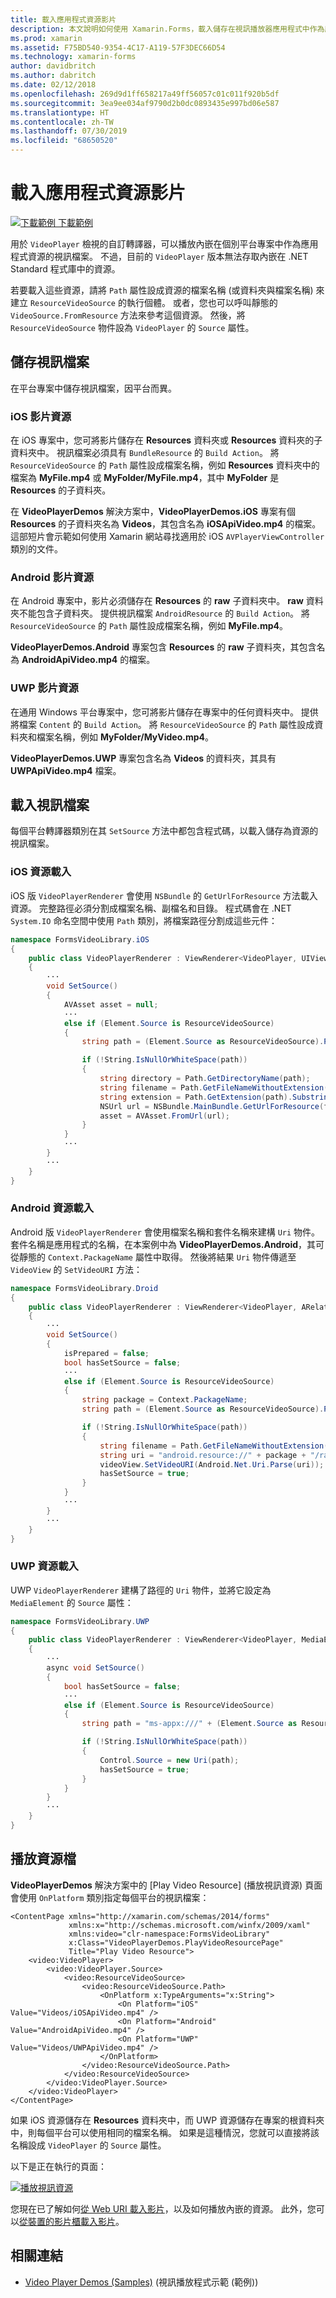 ```yaml
---
title: 載入應用程式資源影片
description: 本文說明如何使用 Xamarin.Forms，載入儲存在視訊播放器應用程式中作為應用程式資源的影片。
ms.prod: xamarin
ms.assetid: F75BD540-9354-4C17-A119-57F3DEC66D54
ms.technology: xamarin-forms
author: davidbritch
ms.author: dabritch
ms.date: 02/12/2018
ms.openlocfilehash: 269d9d1ff658217a49ff56057c01c011f920b5df
ms.sourcegitcommit: 3ea9ee034af9790d2b0dc0893435e997bd06e587
ms.translationtype: HT
ms.contentlocale: zh-TW
ms.lasthandoff: 07/30/2019
ms.locfileid: "68650520"
---
```

# <a name="loading-application-resource-videos"></a>載入應用程式資源影片

[![下載範例](~/media/shared/download.png) 下載範例](https://docs.microsoft.com/samples/xamarin/xamarin-forms-samples/customrenderers-videoplayerdemos)

用於 `VideoPlayer` 檢視的自訂轉譯器，可以播放內嵌在個別平台專案中作為應用程式資源的視訊檔案。 不過，目前的 `VideoPlayer` 版本無法存取內嵌在 .NET Standard 程式庫中的資源。

若要載入這些資源，請將 `Path` 屬性設成資源的檔案名稱 (或資料夾與檔案名稱) 來建立 `ResourceVideoSource` 的執行個體。 或者，您也可以呼叫靜態的 `VideoSource.FromResource` 方法來參考這個資源。 然後，將 `ResourceVideoSource` 物件設為 `VideoPlayer` 的 `Source` 屬性。

## <a name="storing-the-video-files"></a>儲存視訊檔案

在平台專案中儲存視訊檔案，因平台而異。

### <a name="ios-video-resources"></a>iOS 影片資源

在 iOS 專案中，您可將影片儲存在 **Resources** 資料夾或 **Resources** 資料夾的子資料夾中。 視訊檔案必須具有 `BundleResource` 的 `Build Action`。 將 `ResourceVideoSource` 的 `Path` 屬性設成檔案名稱，例如 **Resources** 資料夾中的檔案為 **MyFile.mp4** 或 **MyFolder/MyFile.mp4**，其中 **MyFolder** 是 **Resources** 的子資料夾。

在 **VideoPlayerDemos** 解決方案中，**VideoPlayerDemos.iOS** 專案有個 **Resources** 的子資料夾名為 **Videos**，其包含名為 **iOSApiVideo.mp4** 的檔案。 這部短片會示範如何使用 Xamarin 網站尋找適用於 iOS `AVPlayerViewController` 類別的文件。

### <a name="android-video-resources"></a>Android 影片資源

在 Android 專案中，影片必須儲存在 **Resources** 的 **raw** 子資料夾中。 **raw** 資料夾不能包含子資料夾。 提供視訊檔案 `AndroidResource` 的 `Build Action`。 將 `ResourceVideoSource` 的 `Path` 屬性設成檔案名稱，例如 **MyFile.mp4**。

**VideoPlayerDemos.Android** 專案包含 **Resources** 的 **raw** 子資料夾，其包含名為 **AndroidApiVideo.mp4** 的檔案。

### <a name="uwp-video-resources"></a>UWP 影片資源

在通用 Windows 平台專案中，您可將影片儲存在專案中的任何資料夾中。 提供將檔案 `Content` 的 `Build Action`。 將 `ResourceVideoSource` 的 `Path` 屬性設成資料夾和檔案名稱，例如 **MyFolder/MyVideo.mp4**。

**VideoPlayerDemos.UWP** 專案包含名為 **Videos** 的資料夾，其具有 **UWPApiVideo.mp4** 檔案。

## <a name="loading-the-video-files"></a>載入視訊檔案

每個平台轉譯器類別在其 `SetSource` 方法中都包含程式碼，以載入儲存為資源的視訊檔案。

### <a name="ios-resource-loading"></a>iOS 資源載入

iOS 版 `VideoPlayerRenderer` 會使用 `NSBundle` 的 `GetUrlForResource` 方法載入資源。 完整路徑必須分割成檔案名稱、副檔名和目錄。 程式碼會在 .NET `System.IO` 命名空間中使用 `Path` 類別，將檔案路徑分割成這些元件：

```csharp
namespace FormsVideoLibrary.iOS
{
    public class VideoPlayerRenderer : ViewRenderer<VideoPlayer, UIView>
    {
        ···
        void SetSource()
        {
            AVAsset asset = null;
            ···
            else if (Element.Source is ResourceVideoSource)
            {
                string path = (Element.Source as ResourceVideoSource).Path;

                if (!String.IsNullOrWhiteSpace(path))
                {
                    string directory = Path.GetDirectoryName(path);
                    string filename = Path.GetFileNameWithoutExtension(path);
                    string extension = Path.GetExtension(path).Substring(1);
                    NSUrl url = NSBundle.MainBundle.GetUrlForResource(filename, extension, directory);
                    asset = AVAsset.FromUrl(url);
                }
            }
            ···
        }
        ···
    }
}
```

### <a name="android-resource-loading"></a>Android 資源載入

Android 版 `VideoPlayerRenderer` 會使用檔案名稱和套件名稱來建構 `Uri` 物件。 套件名稱是應用程式的名稱，在本案例中為 **VideoPlayerDemos.Android**，其可從靜態的 `Context.PackageName` 屬性中取得。 然後將結果 `Uri` 物件傳遞至 `VideoView` 的 `SetVideoURI` 方法：

```csharp
namespace FormsVideoLibrary.Droid
{
    public class VideoPlayerRenderer : ViewRenderer<VideoPlayer, ARelativeLayout>
    {
        ···    
        void SetSource()
        {
            isPrepared = false;
            bool hasSetSource = false;
            ···
            else if (Element.Source is ResourceVideoSource)
            {
                string package = Context.PackageName;
                string path = (Element.Source as ResourceVideoSource).Path;

                if (!String.IsNullOrWhiteSpace(path))
                {
                    string filename = Path.GetFileNameWithoutExtension(path).ToLowerInvariant();
                    string uri = "android.resource://" + package + "/raw/" + filename;
                    videoView.SetVideoURI(Android.Net.Uri.Parse(uri));
                    hasSetSource = true;
                }
            }
            ···
        }
        ···
    }
}
```

### <a name="uwp-resource-loading"></a>UWP 資源載入

UWP `VideoPlayerRenderer` 建構了路徑的 `Uri` 物件，並將它設定為 `MediaElement` 的 `Source` 屬性：

```csharp
namespace FormsVideoLibrary.UWP
{
    public class VideoPlayerRenderer : ViewRenderer<VideoPlayer, MediaElement>
    {
        ···
        async void SetSource()
        {
            bool hasSetSource = false;
            ···
            else if (Element.Source is ResourceVideoSource)
            {
                string path = "ms-appx:///" + (Element.Source as ResourceVideoSource).Path;

                if (!String.IsNullOrWhiteSpace(path))
                {
                    Control.Source = new Uri(path);
                    hasSetSource = true;
                }
            }
        }
        ···
    }
}
```

## <a name="playing-the-resource-file"></a>播放資源檔

**VideoPlayerDemos** 解決方案中的 [Play Video Resource] \(播放視訊資源\)  頁面會使用 `OnPlatform` 類別指定每個平台的視訊檔案：

```xaml
<ContentPage xmlns="http://xamarin.com/schemas/2014/forms"
             xmlns:x="http://schemas.microsoft.com/winfx/2009/xaml"
             xmlns:video="clr-namespace:FormsVideoLibrary"
             x:Class="VideoPlayerDemos.PlayVideoResourcePage"
             Title="Play Video Resource">
    <video:VideoPlayer>
        <video:VideoPlayer.Source>
            <video:ResourceVideoSource>
                <video:ResourceVideoSource.Path>
                    <OnPlatform x:TypeArguments="x:String">
                        <On Platform="iOS" Value="Videos/iOSApiVideo.mp4" />
                        <On Platform="Android" Value="AndroidApiVideo.mp4" />
                        <On Platform="UWP" Value="Videos/UWPApiVideo.mp4" />
                    </OnPlatform>
                </video:ResourceVideoSource.Path>
            </video:ResourceVideoSource>
        </video:VideoPlayer.Source>
    </video:VideoPlayer>
</ContentPage>
```

如果 iOS 資源儲存在 **Resources** 資料夾中，而 UWP 資源儲存在專案的根資料夾中，則每個平台可以使用相同的檔案名稱。 如果是這種情況，您就可以直接將該名稱設成 `VideoPlayer` 的 `Source` 屬性。

以下是正在執行的頁面：

[![播放視訊資源](loading-resources-images/playvideoresource-small.png "播放視訊資源")](loading-resources-images/playvideoresource-large.png#lightbox "播放視訊資源")

您現在已了解如何[從 Web URI 載入影片](web-videos.md)，以及如何播放內嵌的資源。 此外，您可以[從裝置的影片櫃載入影片](accessing-library.md)。


## <a name="related-links"></a>相關連結

- [Video Player Demos (Samples)](https://docs.microsoft.com/samples/xamarin/xamarin-forms-samples/customrenderers-videoplayerdemos) (視訊播放程式示範 (範例))
